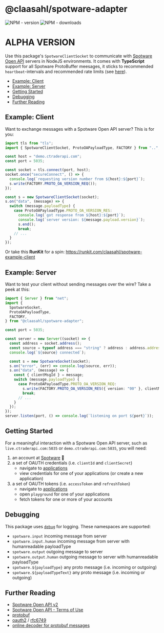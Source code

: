 # @claasahl/spotware-adapter

![NPM - version](https://img.shields.io/npm/dw/@claasahl/spotware-adapter.svg)
![NPM - downloads](https://img.shields.io/npm/v/@claasahl/spotware-adapter.svg)

# ALPHA VERSION

Use this package's `SpotwareClientSocket` to communicate with [Spotware Open API](https://connect.spotware.com/docs/open_api_2) servers in NodeJS environments. It comes with **TypeScript** support for all Spotware ProtoBuffer meesages, it sticks to recommended `heartbeat`-intervals and recommended rate limits (see [here](https://connect.spotware.com/docs/frequently-asked-questions)).

- [Example: Client](#example-client)
- [Example: Server](#example-server)
- [Getting Started](#getting-started)
- [Debugging](#debugging)
- [Further Reading](#further-reading)

## Example: Client

Want to exchange messages with a Spotware Open API server? This is for you:

```typescript
import tls from "tls";
import { SpotwareClientSocket, ProtoOAPayloadType, FACTORY } from "..";

const host = "demo.ctraderapi.com";
const port = 5035;

const socket = tls.connect(port, host);
socket.once("secureConnect", () => {
  console.log(`requesting version number from ${host}:${port}`);
  s.write(FACTORY.PROTO_OA_VERSION_REQ());
});

const s = new SpotwareClientSocket(socket);
s.on("data", (message) => {
  switch (message.payloadType) {
    case ProtoOAPayloadType.PROTO_OA_VERSION_RES:
      console.log(`got response from ${host}:${port}`);
      console.log(`server version: ${message.payload.version}`);
      s.end();
      break;
    // ...
  }
});
```

Or take this **RunKit** for a spin: https://runkit.com/claasahl/spotware-example-client

## Example: Server

Want to test your client without sending messages over the wire? Take a peek at this:

```typescript
import { Server } from "net";
import {
  SpotwareSocket,
  ProtoOAPayloadType,
  FACTORY,
} from "@claasahl/spotware-adapter";

const port = 5035;

const server = new Server((socket) => {
  const address = socket.address();
  const source = typeof address === "string" ? address : address.address;
  console.log(`${source} connected`);

  const s = new SpotwareSocket(socket);
  s.on("error", (err) => console.log(source, err));
  s.on("data", (message) => {
    const { clientMsgId } = message;
    switch (message.payloadType) {
      case ProtoOAPayloadType.PROTO_OA_VERSION_REQ:
        s.write(FACTORY.PROTO_OA_VERSION_RES({ version: "00" }, clientMsgId));
        break;
      // ...
    }
  });
});
server.listen(port, () => console.log(`listening on port ${port}`));
```

## Getting Started

For a meaningful interaction with a Spotware Open API server, such as `live.ctraderapi.com:5035` or `demo.ctraderapi.com:5035`, you will need:

1. an account at [Spotware](https://connect.spotware.com) 🥁
1. a set of OAUTH credentials (i.e. `clientId` and `clientSecret`)
   - navigate to [applications](https://connect.spotware.com/apps)
   - view credentials for one of your applications (or create a new application)
1. a set of OAUTH tokens (i.e. `accessToken` and `refreshToken`)
   - navigate to [applications](https://connect.spotware.com/apps)
   - open `playground` for one of your applications
   - fetch tokens for one or more of your accounts

## Debugging

This package uses [`debug`](https://www.npmjs.com/package/debug) for logging. These namespaces are supported:

- `spotware.input` incoming message from server
- `spotware.input.human` incoming message from server with humanreadable payloadType
- `spotware.output` outgoing message to server
- `spotware.output.human` outgoing message to server with humanreadable payloadType
- `spotware.${payloadType}` any proto message (i.e. incoming or outgoing)
- `spotware.${payloadTypeText}` any proto message (i.e. incoming or outgoing)

## Further Reading

- [Spotware Open API v2](https://connect.spotware.com/docs/open_api_2)
- [Spotware Open API - Terms of Use](https://connect.spotware.com/docs/terms-of-use)
- [protobuf](https://developers.google.com/protocol-buffers/)
- [oauth2](https://oauth.net/2/) / [rfc6749](https://tools.ietf.org/html/rfc6749)
- [online decoder for protobuf messages](https://protogen.marcgravell.com/decode)
